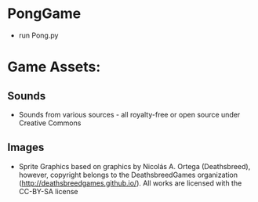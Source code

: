 # PongGame
* run Pong.py

# Game Assets:
## Sounds
* Sounds from various sources - all royalty-free or open source under Creative Commons
## Images
* Sprite Graphics based on graphics by Nicolás A. Ortega (Deathsbreed), however, copyright belongs to the DeathsbreedGames organization (http://deathsbreedgames.github.io/). All works are licensed with the CC-BY-SA license
